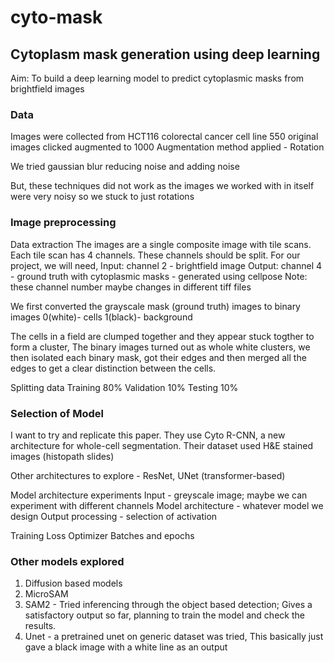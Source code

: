 # cyto-mask
## Cytoplasm mask generation using deep learning

Aim: To build a deep learning model to predict cytoplasmic masks from brightfield images

### Data
Images were collected from HCT116 colorectal cancer cell line
550 original images clicked augmented to 1000
Augmentation method applied - Rotation

We tried gaussian blur
reducing noise and adding noise

But, these techniques did not work as the images we worked with in itself were very noisy so we stuck to just rotations

### Image preprocessing
Data extraction
The images are a single composite image with tile scans. Each tile scan has 4 channels. These channels should be split. For our project, we will need, 
Input: channel 2 - brightfield image
Output: channel 4 - ground truth with cytoplasmic masks - generated using cellpose
Note: these channel number maybe changes in different tiff files

We first converted the grayscale mask (ground truth) images to binary images 0(white)- cells 1(black)- background

The cells in a field are clumped together and they appear stuck togther to form a cluster, The binary images turned out as whole white clusters, we then isolated each binary mask, got their edges and then merged all the edges to get a clear distinction between the cells. 

Splitting data
Training 80%
Validation 10%
Testing 10%

### Selection of Model
I want to try and replicate this paper. They use Cyto R-CNN, a new architecture for whole-cell segmentation. Their dataset used H&E stained images (histopath slides)

Other architectures to explore - ResNet, UNet (transformer-based)

Model architecture experiments
Input - greyscale image; maybe we can experiment with different channels
Model architecture  - whatever model we design
Output processing - selection of activation

Training
Loss
Optimizer
Batches and epochs

### Other models explored
1. Diffusion based models 
2. MicroSAM
3. SAM2 - Tried inferencing through the object based detection; Gives a satisfactory output so far, planning to train the model and check the results.
4. Unet - a pretrained unet on generic dataset was tried, This basically just gave a black image with a white line as an output

